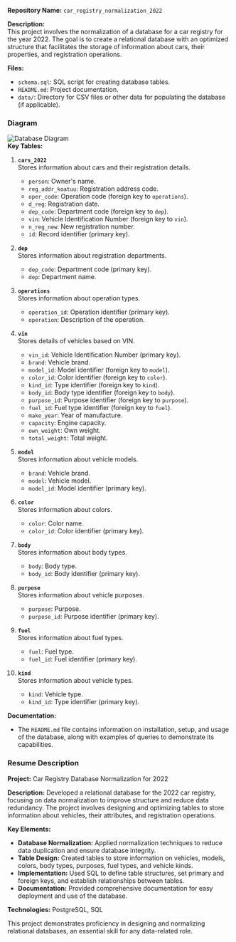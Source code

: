 
**Repository Name:** `car_registry_normalization_2022`

**Description:**  
This project involves the normalization of a database for a car registry for the year 2022. The goal is to create a relational database with an optimized structure that facilitates the storage of information about cars, their properties, and registration operations.

**Files:**
- `schema.sql`: SQL script for creating database tables.
- `README.md`: Project documentation.
- `data/`: Directory for CSV files or other data for populating the database (if applicable).
### Diagram
![Database Diagram](path/to/your/diagram.png)  
**Key Tables:**
1. **`cars_2022`**  
   Stores information about cars and their registration details.
   - `person`: Owner's name.
   - `reg_addr_koatuu`: Registration address code.
   - `oper_code`: Operation code (foreign key to `operations`).
   - `d_reg`: Registration date.
   - `dep_code`: Department code (foreign key to `dep`).
   - `vin`: Vehicle Identification Number (foreign key to `vin`).
   - `n_reg_new`: New registration number.
   - `id`: Record identifier (primary key).

2. **`dep`**  
   Stores information about registration departments.
   - `dep_code`: Department code (primary key).
   - `dep`: Department name.

3. **`operations`**  
   Stores information about operation types.
   - `operation_id`: Operation identifier (primary key).
   - `operation`: Description of the operation.

4. **`vin`**  
   Stores details of vehicles based on VIN.
   - `vin_id`: Vehicle Identification Number (primary key).
   - `brand`: Vehicle brand.
   - `model_id`: Model identifier (foreign key to `model`).
   - `color_id`: Color identifier (foreign key to `color`).
   - `kind_id`: Type identifier (foreign key to `kind`).
   - `body_id`: Body type identifier (foreign key to `body`).
   - `purpose_id`: Purpose identifier (foreign key to `purpose`).
   - `fuel_id`: Fuel type identifier (foreign key to `fuel`).
   - `make_year`: Year of manufacture.
   - `capacity`: Engine capacity.
   - `own_weight`: Own weight.
   - `total_weight`: Total weight.

5. **`model`**  
   Stores information about vehicle models.
   - `brand`: Vehicle brand.
   - `model`: Vehicle model.
   - `model_id`: Model identifier (primary key).

6. **`color`**  
   Stores information about colors.
   - `color`: Color name.
   - `color_id`: Color identifier (primary key).

7. **`body`**  
   Stores information about body types.
   - `body`: Body type.
   - `body_id`: Body identifier (primary key).

8. **`purpose`**  
   Stores information about vehicle purposes.
   - `purpose`: Purpose.
   - `purpose_id`: Purpose identifier (primary key).

9. **`fuel`**  
   Stores information about fuel types.
   - `fuel`: Fuel type.
   - `fuel_id`: Fuel identifier (primary key).

10. **`kind`**  
    Stores information about vehicle types.
    - `kind`: Vehicle type.
    - `kind_id`: Type identifier (primary key).

**Documentation:**
- The `README.md` file contains information on installation, setup, and usage of the database, along with examples of queries to demonstrate its capabilities.

### Resume Description

**Project:** Car Registry Database Normalization for 2022

**Description:** Developed a relational database for the 2022 car registry, focusing on data normalization to improve structure and reduce data redundancy. The project involves designing and optimizing tables to store information about vehicles, their attributes, and registration operations.

**Key Elements:**
- **Database Normalization:** Applied normalization techniques to reduce data duplication and ensure database integrity.
- **Table Design:** Created tables to store information on vehicles, models, colors, body types, purposes, fuel types, and vehicle kinds.
- **Implementation:** Used SQL to define table structures, set primary and foreign keys, and establish relationships between tables.
- **Documentation:** Provided comprehensive documentation for easy deployment and use of the database.

**Technologies:** PostgreSQL, SQL

This project demonstrates proficiency in designing and normalizing relational databases, an essential skill for any data-related role.
